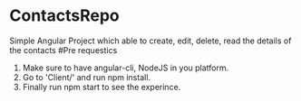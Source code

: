 # ContactsRepo
Simple Angular Project which able to create, edit, delete, read the details of the contacts
#Pre requestics
1. Make sure to have angular-cli, NodeJS in you platform.
2. Go to 'Client/' and run npm install.
3. Finally run npm start to see the experince.
